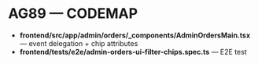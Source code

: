 # AG89 — CODEMAP
- **frontend/src/app/admin/orders/_components/AdminOrdersMain.tsx** — event delegation + chip attributes
- **frontend/tests/e2e/admin-orders-ui-filter-chips.spec.ts** — E2E test
